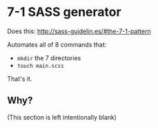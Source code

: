 # 7-1 SASS generator

Does this: http://sass-guidelin.es/#the-7-1-pattern

Automates all of 8 commands that:

* `mkdir` the 7 directories
* `touch main.scss`

That's it.

## Why?

(This section is left intentionally blank)
